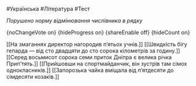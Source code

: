 #Українська #Література #Тест

*Порушено норму відмінювання числівника в рядку*

{noChangeVote on}
{hideProgress on}
{shareEnable off}
{hideCount on}

[[На змаганнях директор нагородив п’ятьох учнів.]]
[[Швидкість бігу гепарда — від сто двадцяти до сто сорока кілометрів за годину.]]
[[Серед восьмисот сорока семи приток Дніпра є велика річка Прип’тять.]]
[[Прийшовши на спортмайданчик, він зустрів там сімох однокласників.]]
[[Запорозька чайка вміщала від п’ятдесяти до сімдесяти козаків.]]
